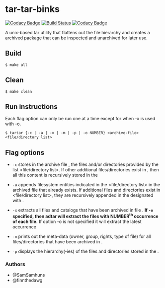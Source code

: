 # tar-tar-binks

[![Codacy Badge](https://api.codacy.com/project/badge/Grade/9d97b9894ec94581bc93c0d03d8728bd)](https://app.codacy.com/app/samhunsadamant/tar-tar-binks?utm_source=github.com&utm_medium=referral&utm_content=finnthedawg/tar-tar-binks&utm_campaign=Badge_Grade_Dashboard)
[![Build Status](https://travis-ci.org/SamSamhuns/tar-tar-binks.svg?branch=master)](https://travis-ci.org/SamSamhuns/tar-tar-binks)
[![Codacy Badge](https://api.codacy.com/project/badge/Grade/ee5d8e0525334d948c35668c6aa24af3)](https://www.codacy.com/app/samhunsadamant/tar-tar-binks?utm_source=github.com&amp;utm_medium=referral&amp;utm_content=finnthedawg/tar-tar-binks&amp;utm_campaign=Badge_Grade)

A unix-based tar utility that flattens out the file hierarchy and creates a archived package that can be inspected and unarchived for later use.

## Build
```shell
$ make all
```

## Clean
```shell
$ make clean
```

## Run instructions
Each flag option can only be run one at a time except for when -x is used with -o.
```shell
$ tartar {-c | -a | -x | -m | -p | -o NUMBER} <archive-file> <file/directory list>
```

## Flag options

-   `-c` stores in the archive file <archive-file>, the files and/or directories provided by the list <file/directory list>.
If other additional files/directories exist in <directory list>, then all this content is recursively stored in the <archive-file>

-   `-a` appends filesystem entities indicated in the <file/directory list> in the archived file <archive-file> that already
exists. If additional files and directories exist in <file/directory list>, they are recursively appended in the
designated with <archive-file>.

-   `-x` extracts all files and catalogs that have been archived in file <archive-file>. **If `-o` specified, then adtar will extract the files
with NUMBER<sup>th</sup> occurrence of each file.** If option -o is not specified it will extract the latest occurrence

-   `-m` prints out the meta-data (owner, group, rights, type of file) for all files/directories that have been archived in <archive-file>.

-   `-p` displays the hierarchy(-ies) of the files and directories stored in the <archive-file>.

### Authors
-   @SamSamhuns
-   @finnthedawg
